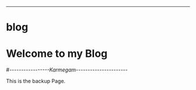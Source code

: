 ****************************
# blog
#  Welcome to my Blog 
#*-----------------Karmegam----------------------*


This is the backup Page.
